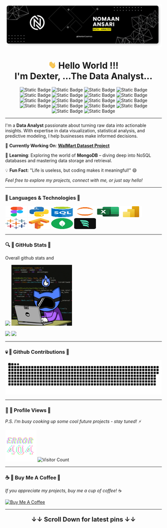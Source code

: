 
<div>
 <img src='./images/banner.png' alt=banner>
<div>

<h1 align="center">
 <img src="https://raw.githubusercontent.com/ABSphreak/ABSphreak/master/gifs/Hi.gif"width="25px">
 </a> Hello World !!! <br>
 </a>I'm Dexter, ...The Data Analyst...
</h1>

<div align="center">

  ![Static Badge](https://img.shields.io/badge/Github-%23343a40?style=for-the-badge&logo=refinedgithub&logoColor=ffffff&labelColor=000000)
  ![Static Badge](https://img.shields.io/badge/gitlab-bc3908?style=for-the-badge&logo=gitlab&logoColor=bc3908&labelColor=000000)
  ![Static Badge](https://img.shields.io/badge/Instagram-ef476f?style=for-the-badge&logo=Instagram&logoColor=ef476f&logoSize=auto&labelColor=000000&link=right%2Fhttps%3A%2F%2Fgithub.com%2FDexterCosmos)
  ![Static Badge](https://img.shields.io/badge/Discord-%235865F2?style=for-the-badge&logo=discord&labelColor=000000)
  ![Static Badge](https://img.shields.io/badge/WEB-%238DD6F9?style=for-the-badge&logo=webpack&logoColor=%238DD6F9&labelColor=000000)
  ![Static Badge](https://img.shields.io/badge/Replicate-%23343a40?style=for-the-badge&logo=replicate&labelColor=000000)
  ![Static Badge](https://img.shields.io/badge/VScodium-%232F80ED?style=for-the-badge&logo=vscodium&labelColor=000000)
  ![Static Badge](https://img.shields.io/badge/Codeium-%2309B6A2?style=for-the-badge&logo=codeium&labelColor=000000)
  ![Static Badge](https://img.shields.io/badge/Devbox-%23FFE033?style=for-the-badge&logo=devbox&logoColor=%23FFE033&labelColor=000000)
  ![Static Badge](https://img.shields.io/badge/Replit-%23F26207?style=for-the-badge&logo=Replit&labelColor=000000)
  ![Static Badge](https://img.shields.io/badge/Numpy-%23013243?style=for-the-badge&logo=numpy&labelColor=000000)
  ![Static Badge](https://img.shields.io/badge/Seaborn-%23635BFF?style=for-the-badge&logo=stripe&labelColor=000000)
  ![Static Badge](https://img.shields.io/badge/Pandas-%23150458?style=for-the-badge&logo=pandas&labelColor=000000)
  ![Static Badge](https://img.shields.io/badge/Matplotlib-%2319E57F?style=for-the-badge&logo=matillion&labelColor=000000)
  ![Static Badge](https://img.shields.io/badge/Beautifulsoup4-%23E31E52?style=for-the-badge&logo=bukalapak&logoColor=%23E31E52&logoSize=2&labelColor=000000)
  ![Static Badge](https://img.shields.io/badge/Canva-%23F8C300?style=for-the-badge&logo=aurelia&logoColor=%23F8C300&labelColor=000000)
  ![Static Badge](https://img.shields.io/badge/Vercel-%23000000?style=for-the-badge&logo=vercel&labelColor=000000)
  ![Static Badge](https://img.shields.io/badge/Telegram-%2326A5E4?style=for-the-badge&logo=telegram&labelColor=000000)  
</div>

---

<div>  

  I'm a **Data Analyst** passionate about turning raw data into actionable insights. With expertise in data visualization, statistical analysis, and predictive modeling, I help businesses make informed decisions.

  🔭 **Currently Working On**: [**WalMart Dataset Project**](https://github.com/DexterCosmos/WalMart_DB)

  🌱 **Learning**: Exploring the world of **MongoDB** – diving deep into NoSQL databases and mastering data storage and retrieval.  

  💡 **Fun Fact**: "Life is useless, but coding makes it meaningful!" 😄  

  *Feel free to explore my projects, connect with me, or just say hello!*
</div>


---

### ‖ Languages & Technologies ‖ 

<p align="left">
  <img src="./images/ico/Figma.svg" alt="Figma" width="70" height="35">
  <img src="./images/ico/Python.svg" alt="Python" width=70" height="35">
  <img src="./images/ico/SQL.svg" alt="SQL" width="70" height="35">
  <img src="./images/ico/Jupyter notebook.svg" alt="JN" width="70" height="35">
  <img src="./images/ico/Excel.svg" alt="Excel" width="70" height="35">
  <img src="./images/ico/Power BI.svg" alt="Power BI" width="70" height="35">
  <img src="./images/ico/Tableau.svg" alt="Tableau" width="70" height="35">
  <img src="./images/ico/Tensorflow.svg" alt="Tensorflow" width="70" height="35">
  <img src="./images/ico/mongoDB.svg" alt="MongoDB" width="70" height="35">
  <img src="./images/ico/windsurf.svg" alt="Windsurf" width="70" height="35">
</p>

---

### 🔍 ‖ GitHub Stats ‖

Overall github stats and 

![](https://nirzak-streak-stats.vercel.app/?user=Dexter-Cosmoos&theme=vision-friendly-dark&hide_border=true&include_all_commits=true)
<img src="./images/gif/Code Hacking GIF by Pizza Ninjas.gif" alt="GIF" width="195px" height="195px"/>

<div>

  ![](https://github-readme-stats.vercel.app/api/top-langs/?username=Dexter-Cosmoos&theme=vision-friendly-dark&hide_border=true&include_all_commits=true&layout=compact)
  <picture>
    <source
      srcset="https://github-readme-stats.vercel.app/api?username=Dexter-Cosmoos&show_icons=true&theme=vision-friendly-dark&hide_border=true&include_all_commits=true"
      media="(prefers-color-scheme: dark)"
    />
    <source
      srcset="https://github-readme-stats.vercel.app/api?username=Dexter-Cosmoos&show_icons=true&bg_color=DEG,COLOR1,COLOR2,COLOR3...COLOR10&hide_border=true&include_all_commits=true"
      media="(prefers-color-scheme: light), (prefers-color-scheme: no-preference)"
    />
    <img src="https://github-readme-stats.vercel.app/api?username=Dexter-Cosmoos&show_icons=true&bg_color=DEG,COLOR1,COLOR2,COLOR3...COLOR10&hide_border=true&include_all_commits=true" />
  </picture>
</div>


---

### 💀 ‖ Github Contributions ‖

<picture>
  <source media="(prefers-color-scheme: dark)" srcset="https://raw.githubusercontent.com/Dexter-Cosmoos/Dexter-Cosmoos/output/github-snake-dark.svg" />
  <source media="(prefers-color-scheme: light)" srcset="https://raw.githubusercontent.com/Dexter-Cosmoos/Dexter-Cosmoos/output/github-snake.svg" />
  <img alt="github-snake" src="https://raw.githubusercontent.com/Dexter-Cosmoos/Dexter-Cosmoos/output/github-snake.svg" />
</picture>

---

### 👀 ‖ Profile Views ‖

*P.S. I’m busy cooking up some cool future projects - stay tuned! ⚡*

<div align="left">
  <img src="./images/gif/Internet Coding Sticker by top(node).gif" alt="GIF" width="100px" height="100px"/>  
  <img src="https://profile-counter.glitch.me/YOUR_GITHUB_USERNAME/count.svg" alt="Visitor Count" />
</div>

---

### ☕ ‖ Buy Me A Coffee ‖

*If you appreciate my projects, buy me a cup of coffee!* ☕

<a href="https://www.buymeacoffee.com/DexterCosmos" target="_blank">
  <img src="https://cdn.buymeacoffee.com/buttons/v2/default-yellow.png" alt="Buy Me A Coffee" style="height: 60px !important;width: 217px !important;" />
</a>

---

<div align="center" style="font-size: 20px; margin-top: 20px; margin-bottom: 20px">
  <b> ↓↓ Scroll Down for latest pins ↓↓ </b>
</div>
